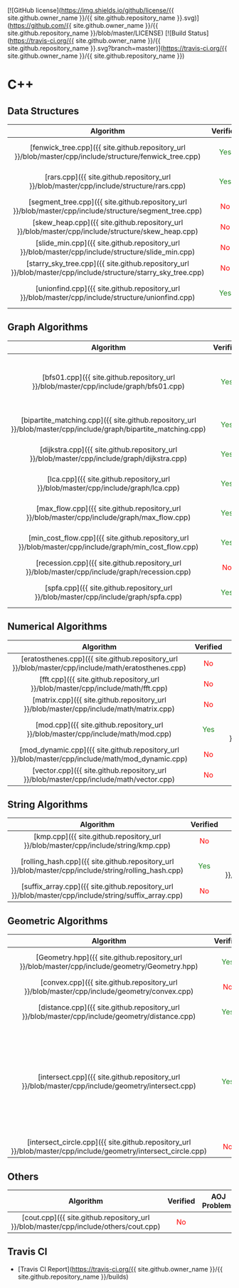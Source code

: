 [![GitHub license](https://img.shields.io/github/license/{{ site.github.owner_name }}/{{ site.github.repository_name }}.svg)](https://github.com/{{ site.github.owner_name }}/{{ site.github.repository_name }}/blob/master/LICENSE)
[![Build Status](https://travis-ci.org/{{ site.github.owner_name }}/{{ site.github.repository_name }}.svg?branch=master)](https://travis-ci.org/{{ site.github.owner_name }}/{{ site.github.repository_name }})

# C++

## Data Structures

| Algorithm | Verified | AOJ Problems |
|:---------:|:--------:|:------------:|
| [fenwick_tree.cpp]({{ site.github.repository_url }}/blob/master/cpp/include/structure/fenwick_tree.cpp) | <font color="ForestGreen">Yes</font> | [DSL_2_B.cpp]({{ site.github.repository_url }}/blob/master/cpp/src/DSL_2_B.cpp) |
| [rars.cpp]({{ site.github.repository_url }}/blob/master/cpp/include/structure/rars.cpp) | <font color="ForestGreen">Yes</font> | [DSL_2_G.cpp]({{ site.github.repository_url }}/blob/master/cpp/src/DSL_2_G.cpp) |
| [segment_tree.cpp]({{ site.github.repository_url }}/blob/master/cpp/include/structure/segment_tree.cpp) | <font color="Red">No</font> |  |
| [skew_heap.cpp]({{ site.github.repository_url }}/blob/master/cpp/include/structure/skew_heap.cpp) | <font color="Red">No</font> |  |
| [slide_min.cpp]({{ site.github.repository_url }}/blob/master/cpp/include/structure/slide_min.cpp) | <font color="Red">No</font> |  |
| [starry_sky_tree.cpp]({{ site.github.repository_url }}/blob/master/cpp/include/structure/starry_sky_tree.cpp) | <font color="Red">No</font> |  |
| [unionfind.cpp]({{ site.github.repository_url }}/blob/master/cpp/include/structure/unionfind.cpp) | <font color="ForestGreen">Yes</font> | [DSL_1_A.cpp]({{ site.github.repository_url }}/blob/master/cpp/src/DSL_1_A.cpp) |

## Graph Algorithms

| Algorithm | Verified | AOJ Problems |
|:---------:|:--------:|:------------:|
| [bfs01.cpp]({{ site.github.repository_url }}/blob/master/cpp/include/graph/bfs01.cpp) | <font color="ForestGreen">Yes</font> | [2342.cpp]({{ site.github.repository_url }}/blob/master/cpp/src/2342.cpp)<br>[2620.cpp]({{ site.github.repository_url }}/blob/master/cpp/src/2620.cpp) |
| [bipartite_matching.cpp]({{ site.github.repository_url }}/blob/master/cpp/include/graph/bipartite_matching.cpp) | <font color="ForestGreen">Yes</font> | [GRL_7_A.cpp]({{ site.github.repository_url }}/blob/master/cpp/src/GRL_7_A.cpp) |
| [dijkstra.cpp]({{ site.github.repository_url }}/blob/master/cpp/include/graph/dijkstra.cpp) | <font color="ForestGreen">Yes</font> | [GRL_1_A.cpp]({{ site.github.repository_url }}/blob/master/cpp/src/GRL_1_A.cpp) |
| [lca.cpp]({{ site.github.repository_url }}/blob/master/cpp/include/graph/lca.cpp) | <font color="ForestGreen">Yes</font> | [GRL_5_C.cpp]({{ site.github.repository_url }}/blob/master/cpp/src/GRL_5_C.cpp) |
| [max_flow.cpp]({{ site.github.repository_url }}/blob/master/cpp/include/graph/max_flow.cpp) | <font color="ForestGreen">Yes</font> | [GRL_6_A.cpp]({{ site.github.repository_url }}/blob/master/cpp/src/GRL_6_A.cpp) |
| [min_cost_flow.cpp]({{ site.github.repository_url }}/blob/master/cpp/include/graph/min_cost_flow.cpp) | <font color="ForestGreen">Yes</font> | [GRL_6_B.cpp]({{ site.github.repository_url }}/blob/master/cpp/src/GRL_6_B.cpp) |
| [recession.cpp]({{ site.github.repository_url }}/blob/master/cpp/include/graph/recession.cpp) | <font color="Red">No</font> |  |
| [spfa.cpp]({{ site.github.repository_url }}/blob/master/cpp/include/graph/spfa.cpp) | <font color="ForestGreen">Yes</font> | [GRL_1_B.cpp]({{ site.github.repository_url }}/blob/master/cpp/src/GRL_1_B.cpp) |

## Numerical Algorithms

| Algorithm | Verified | AOJ Problems |
|:---------:|:--------:|:------------:|
| [eratosthenes.cpp]({{ site.github.repository_url }}/blob/master/cpp/include/math/eratosthenes.cpp) | <font color="Red">No</font> |  |
| [fft.cpp]({{ site.github.repository_url }}/blob/master/cpp/include/math/fft.cpp) | <font color="Red">No</font> |  |
| [matrix.cpp]({{ site.github.repository_url }}/blob/master/cpp/include/math/matrix.cpp) | <font color="Red">No</font> |  |
| [mod.cpp]({{ site.github.repository_url }}/blob/master/cpp/include/math/mod.cpp) | <font color="ForestGreen">Yes</font> | [2335.cpp]({{ site.github.repository_url }}/blob/master/cpp/src/2335.cpp) |
| [mod_dynamic.cpp]({{ site.github.repository_url }}/blob/master/cpp/include/math/mod_dynamic.cpp) | <font color="Red">No</font> |  |
| [vector.cpp]({{ site.github.repository_url }}/blob/master/cpp/include/math/vector.cpp) | <font color="Red">No</font> |  |

## String Algorithms

| Algorithm | Verified | AOJ Problems |
|:---------:|:--------:|:------------:|
| [kmp.cpp]({{ site.github.repository_url }}/blob/master/cpp/include/string/kmp.cpp) | <font color="Red">No</font> |  |
| [rolling_hash.cpp]({{ site.github.repository_url }}/blob/master/cpp/include/string/rolling_hash.cpp) | <font color="ForestGreen">Yes</font> | [2444.cpp]({{ site.github.repository_url }}/blob/master/cpp/src/2444.cpp) |
| [suffix_array.cpp]({{ site.github.repository_url }}/blob/master/cpp/include/string/suffix_array.cpp) | <font color="Red">No</font> |  |

## Geometric Algorithms

| Algorithm | Verified | AOJ Problems |
|:---------:|:--------:|:------------:|
| [Geometry.hpp]({{ site.github.repository_url }}/blob/master/cpp/include/geometry/Geometry.hpp) | <font color="ForestGreen">Yes</font> | [CGL_1_C.cpp]({{ site.github.repository_url }}/blob/master/cpp/src/CGL_1_C.cpp) |
| [convex.cpp]({{ site.github.repository_url }}/blob/master/cpp/include/geometry/convex.cpp) | <font color="Red">No</font> |  |
| [distance.cpp]({{ site.github.repository_url }}/blob/master/cpp/include/geometry/distance.cpp) | <font color="ForestGreen">Yes</font> | [CGL_2_D.cpp]({{ site.github.repository_url }}/blob/master/cpp/src/CGL_2_D.cpp) |
| [intersect.cpp]({{ site.github.repository_url }}/blob/master/cpp/include/geometry/intersect.cpp) | <font color="ForestGreen">Yes</font> | [CGL_1_A.cpp]({{ site.github.repository_url }}/blob/master/cpp/src/CGL_1_A.cpp)<br>[CGL_2_A.cpp]({{ site.github.repository_url }}/blob/master/cpp/src/CGL_2_A.cpp)<br>[CGL_2_B.cpp]({{ site.github.repository_url }}/blob/master/cpp/src/CGL_2_B.cpp)<br>[CGL_2_C.cpp]({{ site.github.repository_url }}/blob/master/cpp/src/CGL_2_C.cpp) |
| [intersect_circle.cpp]({{ site.github.repository_url }}/blob/master/cpp/include/geometry/intersect_circle.cpp) | <font color="Red">No</font> |  |

## Others

| Algorithm | Verified | AOJ Problems |
|:---------:|:--------:|:------------:|
| [cout.cpp]({{ site.github.repository_url }}/blob/master/cpp/include/others/cout.cpp) | <font color="Red">No</font> |  |

## Travis CI
- [Travis CI Report](https://travis-ci.org/{{ site.github.owner_name }}/{{ site.github.repository_name }}/builds)
